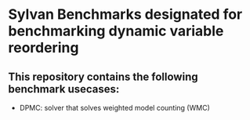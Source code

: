 # Sylvan Benchmarks designated for benchmarking dynamic variable reordering

## This repository contains the following benchmark usecases:
- DPMC: solver that solves weighted model counting (WMC)
